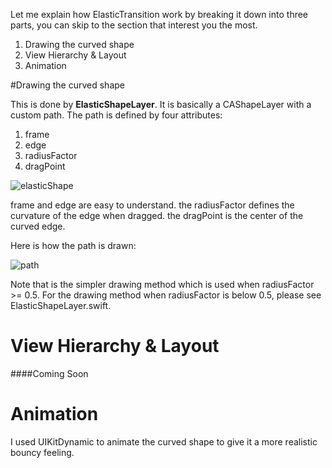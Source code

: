 Let me explain how ElasticTransition work by breaking it down into three parts, you can skip to the section that interest you the most.

1. Drawing the curved shape
2. View Hierarchy & Layout
3. Animation

#Drawing the curved shape

This is done by **ElasticShapeLayer**.
It is basically a CAShapeLayer with a custom path. The path is defined by four attributes:

1. frame
2. edge
3. radiusFactor
4. dragPoint

![elasticShape](https://github.com/lkzhao/ElasticTransition/blob/master/imgs/elasticShape.png?raw=true)

frame and edge are easy to understand. the radiusFactor defines the curvature of the edge when dragged. the dragPoint is the center of the curved edge.

Here is how the path is drawn:

![path](https://github.com/lkzhao/ElasticTransition/blob/master/imgs/path.png?raw=true)

Note that is the simpler drawing method which is used when radiusFactor >= 0.5.
For the drawing method when radiusFactor is below 0.5, please see ElasticShapeLayer.swift.

# View Hierarchy & Layout

####Coming Soon

# Animation

I used UIKitDynamic to animate the curved shape to give it a more realistic bouncy feeling.
